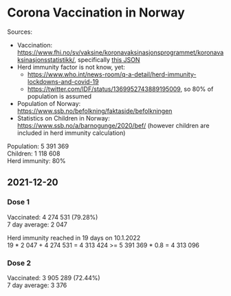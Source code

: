 # Corona Vaccination in Norway

Sources:

- Vaccination: <https://www.fhi.no/sv/vaksine/koronavaksinasjonsprogrammet/koronavaksinasjonsstatistikk/>, specifically [this JSON](https://www.fhi.no/api/chartdata/api/99119)
- Herd immunity factor is not know, yet:
  - <https://www.who.int/news-room/q-a-detail/herd-immunity-lockdowns-and-covid-19>
  - <https://twitter.com/IDF/status/1369952743889195009>, so 80% of population is assumed
- Population of Norway: <https://www.ssb.no/befolkning/faktaside/befolkningen>
- Statistics on Children in Norway: https://www.ssb.no/a/barnogunge/2020/bef/ (however children are included in herd immunity calculation)

Population: 5 391 369  
Children: 1 118 608  
Herd immunity: 80%  

## 2021-12-20

### Dose 1

Vaccinated: 4 274 531 (79.28%)  
7 day average: 2 047

Herd immunity reached in 19 days on 10.1.2022  
19 * 2 047 + 4 274 531 = 4 313 424 >= 5 391 369 * 0.8 = 4 313 096

### Dose 2

Vaccinated: 3 905 289 (72.44%)  
7 day average: 3 376

